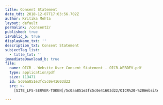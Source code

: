 ```yaml
---
title: Consent Statement
date_tdt: 2018-12-07T17:03:56.702Z
author: Kritika Mehta
layout: default
permalink: /consent2/
published: true
isPublic_b: true
displayName_txt: ''
description_txt: Consent Statement
subjectTag_list:
  - title_txt: ''
immediateDownload_b: true
file:
  name: OICR - Website User Consent Statement - OICR-WEBDEV.pdf
  type: application/pdf
  size: 113471
  id: 5c0aa851e3fc5c0e41603d22
  src: >-
    [SITE_LFS-SERVER-TOKEN]/5c0aa851e3fc5c0e41603d22/OICR%20-%20Website%20User%20Consent%20Statement%20-%20OICR-WEBDEV.pdf

---
```



